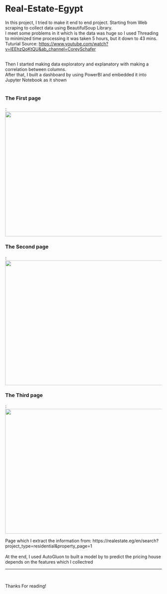 # Real-Estate-Egypt
In this project, I tried to make it end to end project. Starting from Web scraping to collect data using BeautifulSoup Library. <br>
I meet some problems in it which is the data was huge so I used Threading to minimized time processing it was taken 5 hours, but it down to 43 mins. <br>
Tuturial Source: https://www.youtube.com/watch?v=IEEhzQoKtQU&ab_channel=CoreySchafer
<br> <br>

Then I started making data exploratory and explanatory with making a correlation between columns. <br>
After that, I built a dashboard by using PowerBI and embedded it into Jupyter Notebook as it shown <br><br>

 <p align="center">
   <h3>The First page</h3>:
  <img width="850" height="400" src="https://user-images.githubusercontent.com/95777855/185939749-560b9b0c-14c7-4fda-9558-88d421294191.png">
  <br>
  <h3>The Second page</h3>:
  <img width="850" height="400" src="https://user-images.githubusercontent.com/95777855/185940198-aff40c44-6281-49fa-b41d-1c6bfcee5a06.png">
  <br>
  <h3>The Third page</h3>:
    <img width="850" height="400" src="https://user-images.githubusercontent.com/95777855/185940298-19d4c1eb-026b-4abd-bee7-ae7447d07945.png">

</p>
Page which I extract the information from: https://realestate.eg/en/search?project_type=residential&property_page=1
<br><br>
At the end, I used AutoGluon to built a model by to predict the pricing house depends on the features which I collectred 
<hr> <br>


Thanks For reading! 


